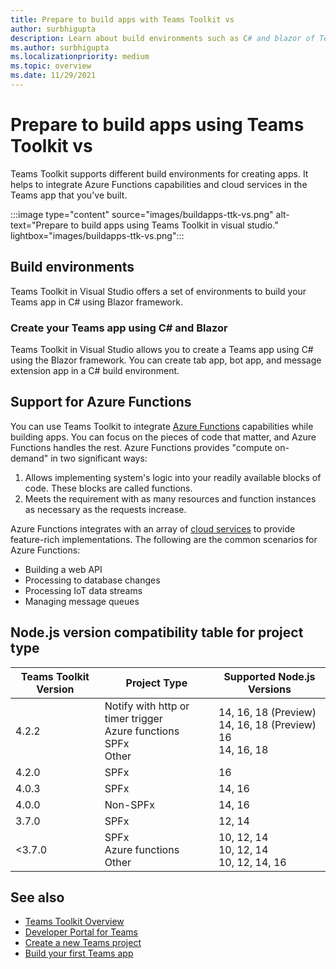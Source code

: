 ```yaml
---
title: Prepare to build apps with Teams Toolkit vs
author: surbhigupta
description: Learn about build environments such as C# and blazor of Teams Toolkit in Visual Studio. Toolkit integrates Azure Functions capabilities for building apps.
ms.author: surbhigupta
ms.localizationpriority: medium
ms.topic: overview
ms.date: 11/29/2021
---
```


# Prepare to build apps using Teams Toolkit vs

Teams Toolkit supports different build environments for creating apps. It helps to integrate Azure Functions capabilities and cloud services in the Teams app that you've built.

:::image type="content" source="images/buildapps-ttk-vs.png" alt-text="Prepare to build apps using Teams Toolkit in visual studio." lightbox="images/buildapps-ttk-vs.png":::

## Build environments

Teams Toolkit in Visual Studio offers a set of environments to build your Teams app in C# using Blazor framework.

### Create your Teams app using C# and Blazor

Teams Toolkit in Visual Studio allows you to create a Teams app using C# using the Blazor framework. You can create tab app, bot app, and message extension app in a C# build environment.

## Support for Azure Functions

You can use Teams Toolkit to integrate [Azure Functions](/azure/azure-functions/functions-overview) capabilities while building apps. You can focus on the pieces of code that matter, and Azure Functions handles the rest.
Azure Functions provides "compute on-demand" in two significant ways:

1. Allows implementing system's logic into your readily available blocks of code. These blocks are called functions.
1. Meets the requirement with as many resources and function instances as necessary as the requests increase.

Azure Functions integrates with an array of [cloud services](add-resource-v4.md#types-of-cloud-resources) to provide feature-rich implementations. The following are the common scenarios for Azure Functions:

* Building a web API
* Processing to database changes
* Processing IoT data streams
* Managing message queues

## Node.js version compatibility table for project type

|Teams Toolkit Version | Project Type | Supported Node.js Versions  |
|---|---|---|
| 4.2.2 | Notify with http or timer trigger <br> Azure functions <br> SPFx <br> Other | 14, 16, 18 (Preview) <br> 14, 16, 18 (Preview) <br> 16 <br> 14, 16, 18 |
| 4.2.0 | SPFx | 16 |
| 4.0.3 | SPFx | 14, 16 |
| 4.0.0 | Non-SPFx | 14, 16 |
| 3.7.0 | SPFx | 12, 14 |
| <3.7.0 | SPFx <br> Azure functions <br> Other | 10, 12, 14 <br> 10, 12, 14 <br> 10, 12, 14, 16 |

## See also

* [Teams Toolkit Overview](../teams-toolkit-fundamentals.md)
* [Developer Portal for Teams](~/concepts/build-and-test/teams-developer-portal.md)
* [Create a new Teams project](../create-new-project.md)
* [Build your first Teams app](~/get-started/get-started-overview.md#build-your-first-teams-app)
